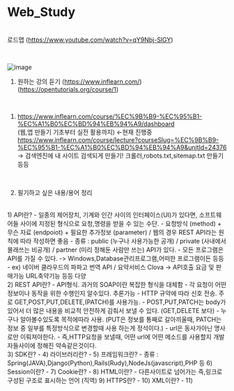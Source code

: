 # Web_Study

<br> 로드맵 (https://www.youtube.com/watch?v=qY9Nbj-SlGY)

<br>

![image](https://github.com/daianaludice/Web_Study/assets/17774963/c568b17d-308f-4bf3-bbce-07eaa036b037)

1. 원하는 강의 듣기 (https://www.inflearn.com/) (https://opentutorials.org/course/1)

<br>

1) https://www.inflearn.com/course/%EC%9B%B9-%EC%95%B1-%EC%A1%B0%EC%BD%94%EB%94%A9/dashboard
<br> (웹,앱 만들기 기초부터 실전 활용까지) <-현재 진행중
https://www.inflearn.com/course/lecture?courseSlug=%EC%9B%B9-%EC%95%B1-%EC%A1%B0%EC%BD%94%EB%94%A9&unitId=24376 -> 검색엔진에 내 사이트 검색되게 만들기! 크롤러,robots.txt,sitemap.txt 만들기 등등
<br>

2. 필기하고 싶은 내용/용어 정리
<br>
1) API란?
   - 일종의 제어장치, 기계와 인간 사이의 인터페이스(UI)가 있다면, 소프트웨어들 사이에 지정된 형식으로 요청,명령을 받을 수 있는 수단.
   - 요청방식 (method) + 무슨 자료 (endpoiot) + 필요한 추가정보 (parameter) / 웹의 경우 REST API라는 원칙에 따라 작성하면 좋음
   - 종류 : public (누구나 사용가능한 공개) / private (사내에서 몰래쓰는 비공개) / partner (미리 정해둔 사람만 쓰는) API가 있다.
   - 모든 프로그램은 API를 가질 수 있다. -> Windows,Database관리프로그램,어떠한 프로그램이든 등등
   - ex) 네이버 클라우드의 파파고 번역 API / 요약서비스 Clova -> API호출 요금 및 판매가능 URL축약기능 등등 다양
<br>
2) REST API란?
   - API형식. 과거의 SOAP이란 복잡한 형식을 대체함
   - 각 요청이 어떤 정보이나 동작을 위한 수행인지 알수있다. 추론가능
   - HTTP 규약에 따라 신호 전송. 주로 GET,POST,PUT,DELETE,(PATCH)를 사용가능.
   - POST,PUT,PATCH는 body가 있어서 더 많은 내용을 비교적 안전하게 감춰서 보낼 수 있다. (GET,DELETE 보다)
   - 누구나 알아볼수있도록 목적에따라 사용. (PUT은 정보를 통째로 갈아끼울때, PATCH는 정보 중 일부를 특정방식으로 변경할때 사용 하는게 정석이다.)
   - url은 동사가아닌 명사로만 이뤄져야한다.
   - 즉,HTTP요청을 보낼때, 어떤 url에 어떤 메소드를 사용할지 개발자들사이에 정해진 약속같은것이다.
<br>
3) SDK란?
   -
4) 라이브러리란?
   -
5) 프레임워크란?
   - 종류 : Spring(JAVA),Django(Python),Rails(Rudy),NodeJs(javascript),PHP 등
6) Session이란?
   -
7) Cookie란?
    -
8) HTML이란?
   - 다른사이트로 넘어가는 즉,링크로 구성된 구조로 표시하는 언어 (직역)
9) HTTPS란?
    -
10) XML이란?
    -
11)
